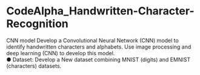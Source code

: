 # CodeAlpha_Handwritten-Character-Recognition
CNN model
Develop a Convolutional Neural Network (CNN) model to identify handwritten characters and alphabets. 
Use image processing and deep learning (CNN) to develop this model.  
● Dataset: Develop a New dataset combining MNIST (digits) and EMNIST (characters) datasets.
